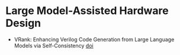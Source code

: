# Large Model-Assisted Hardware Design
* VRank: Enhancing Verilog Code Generation from Large Language Models via Self-Consistency [doi](10.48550/arXiv.2502.00028)
